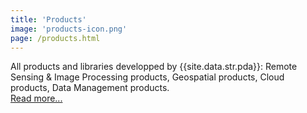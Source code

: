 ```yaml
---
title: 'Products'
image: 'products-icon.png'
page: /products.html
---
```


All products and libraries developped by {{site.data.str.pda}}: Remote Sensing &amp; Image Processing products, Geospatial products, Cloud products, Data Management products.<br>
[Read more...]({{site.baseurl}}/products.html)